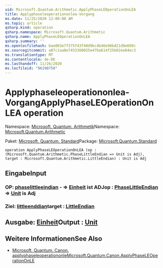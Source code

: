```yaml
---
uid: Microsoft.Quantum.Arithmetic.ApplyPhaseLEOperationOnLEA
title: Applyphaseleoperationonlea-Vorgang
ms.date: 11/25/2020 12:00:00 AM
ms.topic: article
qsharp.kind: operation
qsharp.namespace: Microsoft.Quantum.Arithmetic
qsharp.name: ApplyPhaseLEOperationOnLEA
qsharp.summary: ''
ms.openlocfilehash: bae803e7f375f43f40d9bc4b46e96bd21d9e699c
ms.sourcegitcommit: a87c1aa8e7453360025e47ba614f25b02ea84ec3
ms.translationtype: MT
ms.contentlocale: de-DE
ms.lasthandoff: 11/26/2020
ms.locfileid: "96190750"
---
```

# <a name="applyphaseleoperationonlea-operation"></a><span data-ttu-id="3404a-102">Applyphaseleoperationonlea-Vorgang</span><span class="sxs-lookup"><span data-stu-id="3404a-102">ApplyPhaseLEOperationOnLEA operation</span></span>

<span data-ttu-id="3404a-103">Namespace: [Microsoft. Quantum. Arithmetik](xref:Microsoft.Quantum.Arithmetic)</span><span class="sxs-lookup"><span data-stu-id="3404a-103">Namespace: [Microsoft.Quantum.Arithmetic](xref:Microsoft.Quantum.Arithmetic)</span></span>

<span data-ttu-id="3404a-104">Paket: [Microsoft. Quantum. Standard](https://nuget.org/packages/Microsoft.Quantum.Standard)</span><span class="sxs-lookup"><span data-stu-id="3404a-104">Package: [Microsoft.Quantum.Standard](https://nuget.org/packages/Microsoft.Quantum.Standard)</span></span>




```qsharp
operation ApplyPhaseLEOperationOnLEA (op : (Microsoft.Quantum.Arithmetic.PhaseLittleEndian => Unit is Adj), target : Microsoft.Quantum.Arithmetic.LittleEndian) : Unit is Adj
```


## <a name="input"></a><span data-ttu-id="3404a-105">Eingabe</span><span class="sxs-lookup"><span data-stu-id="3404a-105">Input</span></span>

### <a name="op--phaselittleendian--unit--is-adj"></a><span data-ttu-id="3404a-106">OP: [phaselittleeindian](xref:Microsoft.Quantum.Arithmetic.PhaseLittleEndian) - => [Einheit](xref:microsoft.quantum.lang-ref.unit)  ist ADJ</span><span class="sxs-lookup"><span data-stu-id="3404a-106">op : [PhaseLittleEndian](xref:Microsoft.Quantum.Arithmetic.PhaseLittleEndian) => [Unit](xref:microsoft.quantum.lang-ref.unit)  is Adj</span></span>




### <a name="target--littleendian"></a><span data-ttu-id="3404a-107">Ziel: [littleenddian](xref:Microsoft.Quantum.Arithmetic.LittleEndian)</span><span class="sxs-lookup"><span data-stu-id="3404a-107">target : [LittleEndian](xref:Microsoft.Quantum.Arithmetic.LittleEndian)</span></span>





## <a name="output--unit"></a><span data-ttu-id="3404a-108">Ausgabe: [Einheit](xref:microsoft.quantum.lang-ref.unit)</span><span class="sxs-lookup"><span data-stu-id="3404a-108">Output : [Unit](xref:microsoft.quantum.lang-ref.unit)</span></span>



## <a name="see-also"></a><span data-ttu-id="3404a-109">Weitere Informationen</span><span class="sxs-lookup"><span data-stu-id="3404a-109">See Also</span></span>

- [<span data-ttu-id="3404a-110">Microsoft. Quantum. Canon. applyphaseleoperationonle</span><span class="sxs-lookup"><span data-stu-id="3404a-110">Microsoft.Quantum.Canon.ApplyPhaseLEOperationOnLE</span></span>](xref:Microsoft.Quantum.Canon.ApplyPhaseLEOperationOnLE)